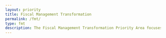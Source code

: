 ```yaml
---
layout: priority
title: Fiscal Management Transformation
permalink: /fmt/
type: fmt
description: The Fiscal Management Transformation Priority Area focuses on modernizing federal financial information to standardize solutions and provide accountability to taxpayers.
---
```




